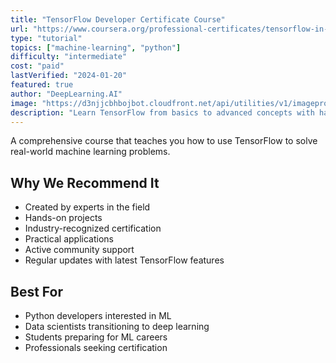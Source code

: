 ```yaml
---
title: "TensorFlow Developer Certificate Course"
url: "https://www.coursera.org/professional-certificates/tensorflow-in-practice"
type: "tutorial"
topics: ["machine-learning", "python"]
difficulty: "intermediate"
cost: "paid"
lastVerified: "2024-01-20"
featured: true
author: "DeepLearning.AI"
image: "https://d3njjcbhbojbot.cloudfront.net/api/utilities/v1/imageproxy/https://d15cw65ipctsrr.cloudfront.net/eb/d8739ab9e647d89beec51e44e170bd/TF1.png"
description: "Learn TensorFlow from basics to advanced concepts with hands-on projects"
---
```


A comprehensive course that teaches you how to use TensorFlow to solve real-world machine learning problems.

## Why We Recommend It

- Created by experts in the field
- Hands-on projects
- Industry-recognized certification
- Practical applications
- Active community support
- Regular updates with latest TensorFlow features

## Best For

- Python developers interested in ML
- Data scientists transitioning to deep learning
- Students preparing for ML careers
- Professionals seeking certification
